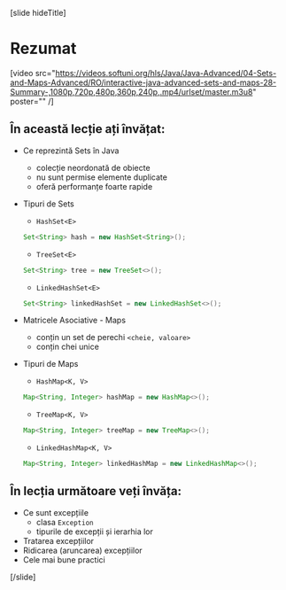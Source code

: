[slide hideTitle]
# Rezumat

[video src="https://videos.softuni.org/hls/Java/Java-Advanced/04-Sets-and-Maps-Advanced/RO/interactive-java-advanced-sets-and-maps-28-Summary-,1080p,720p,480p,360p,240p,.mp4/urlset/master.m3u8" poster="" /]

## În această lecție ați învățat:

- Ce reprezintă Sets în Java
     - colecție neordonată de obiecte
     - nu sunt permise elemente duplicate
     - oferă performanțe foarte rapide
- Tipuri de Sets
    - `HashSet<E>`
    ```java
    Set<String> hash = new HashSet<String>();
    ```
    - `TreeSet<E>`
    ```java
    Set<String> tree = new TreeSet<>();
    ```
    - `LinkedHashSet<E>`
    ```java
    Set<String> linkedHashSet = new LinkedHashSet<>();
    ```

- Matricele Asociative - Maps
     - conțin un set de perechi `<cheie, valoare>`
     - conțin chei unice

- Tipuri de Maps
    - `HashMap<K, V>`
    ```java
    Map<String, Integer> hashMap = new HashMap<>();
    ```
    - `TreeMap<K, V>`
    ```java
    Map<String, Integer> treeMap = new TreeMap<>();
    ```
    - `LinkedHashMap<K, V>`
    ```java
    Map<String, Integer> linkedHashMap = new LinkedHashMap<>();
    ```
    
## În lecția următoare veți învăța:

- Ce sunt excepțiile
    * clasa `Exception` 
    * tipurile de excepții și ierarhia lor
- Tratarea excepțiilor
- Ridicarea (aruncarea) excepțiilor
- Cele mai bune practici

[/slide]
